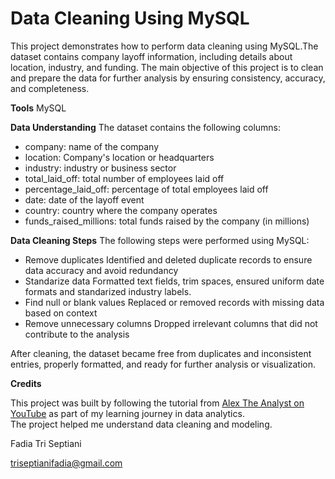 # Data Cleaning Using MySQL

This project demonstrates how to perform data cleaning using MySQL.The dataset contains company layoff information, including details about location, industry, and funding. The main objective of this project is to clean and prepare the data for further analysis by ensuring consistency, accuracy, and completeness.

**Tools**
MySQL

**Data Understanding**
The dataset contains the following columns:
- company: name of the company
- location: Company's location or headquarters
- industry: industry or business sector
- total_laid_off: total number of employees laid off
- percentage_laid_off: percentage of total employees laid off
- date: date of the layoff event
- country: country where the company operates
- funds_raised_millions: total funds raised by the company (in millions)

**Data Cleaning Steps**
The following steps were performed using MySQL:
- Remove duplicates
  Identified and deleted duplicate records to ensure data accuracy and avoid redundancy
- Standarize data
  Formatted text fields, trim spaces, ensured uniform date formats and standarized industry labels.
- Find null or blank values
  Replaced or removed records with missing data based on context
- Remove unnecessary columns
  Dropped irrelevant columns that did not contribute to the analysis

After cleaning, the dataset became free from duplicates and inconsistent entries, properly formatted, and ready for further analysis or visualization.

**Credits**

This project was built by following the tutorial from [Alex The Analyst on YouTube](https://www.youtube.com/@AlexTheAnalyst) as part of my learning journey in data analytics.  
The project helped me understand data cleaning and modeling.

Fadia Tri Septiani

triseptianifadia@gmail.com


